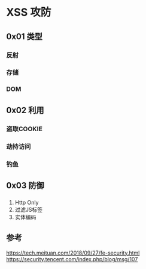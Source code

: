 # XSS 攻防

## 0x01 类型

### 反射

### 存储

### DOM

## 0x02 利用

### 盗取COOKIE

### 劫持访问

### 钓鱼

## 0x03 防御
### 

1. Http Only
2. 过滤JS标签
3. 实体编码

## 参考
https://tech.meituan.com/2018/09/27/fe-security.html  
https://security.tencent.com/index.php/blog/msg/107

